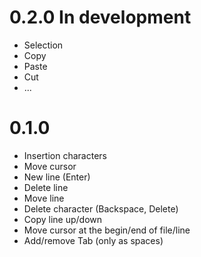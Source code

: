 # 0.2.0 In development
- Selection 
- Copy
- Paste
- Cut
- ...

# 0.1.0
- Insertion characters
- Move cursor
- New line (Enter)
- Delete line
- Move line
- Delete character (Backspace, Delete)
- Copy line up/down
- Move cursor at the begin/end of file/line
- Add/remove Tab (only as spaces)